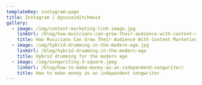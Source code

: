 ```yaml
---
templateKey: instagram-page
title: Instagram | @yousaiditchewie
gallery:
  - image: /img/content-marketing-link-image.jpg
    linkUrl: /blog/how-musicians-can-grow-their-audience-with-content-marketing
    title: How Musicians Can Grow Their Audience With Content Marketing
  - image: /img/hybrid-drumming-in-the-modern-age.jpg
    linkUrl: /blog/hybrid-drumming-in-the-modern-age
    title: Hybrid drumming for the modern age
  - image: /img/songwriting-3-square.jpeg
    linkUrl: /blog/how-to-make-money-as-an-independend-songwriter/
    title: How to make money as an independent songwriter
---
```


